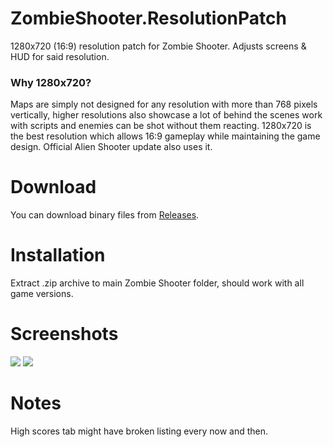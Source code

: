 # ZombieShooter.ResolutionPatch
1280x720 (16:9) resolution patch for Zombie Shooter. Adjusts screens & HUD for said resolution.

### Why 1280x720?
Maps are simply not designed for any resolution with more than 768 pixels vertically, higher resolutions also
showcase a lot of behind the scenes work with scripts and enemies can be shot without them reacting. 1280x720
is the best resolution which allows 16:9 gameplay while maintaining the game design. Official Alien Shooter update also
uses it.

# Download
You can download binary files from [Releases](https://github.com/ermaccer/ZombieShooter.ResolutionPatch/releases).

# Installation
Extract .zip archive to main Zombie Shooter folder, should work with all game versions.

# Screenshots
![](https://i.imgur.com/m3RT4u8.jpg)
![](https://i.imgur.com/RHUl3sV.jpg)
# Notes
High scores tab might have broken listing every now and then.